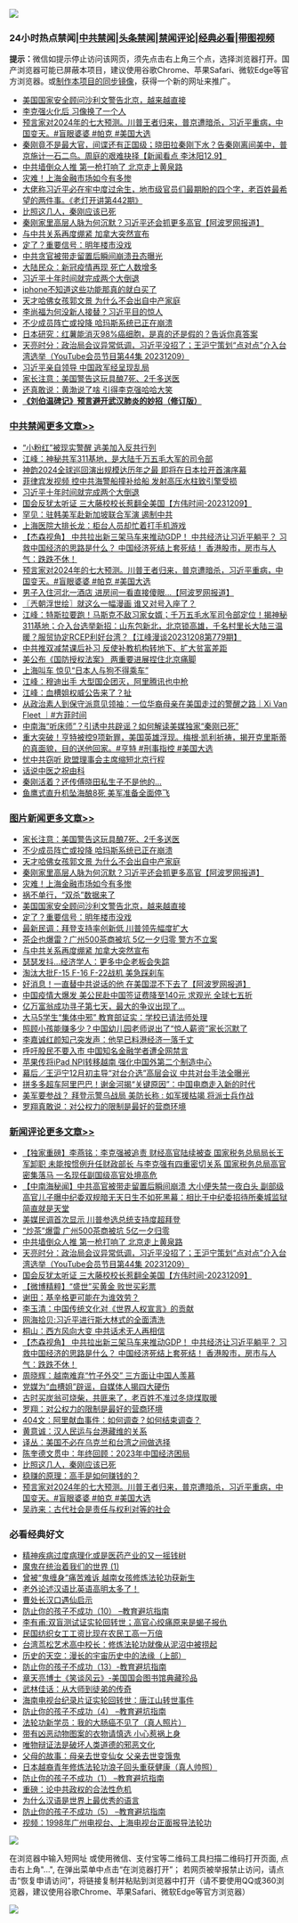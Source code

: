![](https://raw.githubusercontent.com/jsvpn/jsproxy/dev/64photo/fqnews-qr.jpg)

<div id="tt">
<h3>24小时热点禁闻|<a href="#%E4%B8%AD%E5%85%B1%E7%A6%81%E9%97%BB%E6%9B%B4%E5%A4%9A%E6%96%87%E7%AB%A0">中共禁闻</a>|<a href="#%E5%9B%BE%E7%89%87%E6%96%B0%E9%97%BB%E6%9B%B4%E5%A4%9A%E6%96%87%E7%AB%A0">头条禁闻</a>|<a href="#%E6%96%B0%E9%97%BB%E8%AF%84%E8%AE%BA%E6%9B%B4%E5%A4%9A%E6%96%87%E7%AB%A0">禁闻评论|<a href="#%E5%BF%85%E7%9C%8B%E7%BB%8F%E5%85%B8%E5%A5%BD%E6%96%87">经典必看</a>|<a href="https://fan1.xyz/3" target="_blank">带图视频</a></h3>
<div><b>提示：</b>微信如提示停止访问该网页，须先点击右上角三个点，选择浏览器打开。国产浏览器可能已屏蔽本项目，建议使用谷歌Chrome、苹果Safari、微软Edge等官方浏览器。或<a href="%E5%88%B6%E4%BD%9Cgit%E7%A6%81%E9%97%BB%E9%95%9C%E5%83%8F.md">制作本项目的同步镜像</a>，获得一个新的网址来推广。</div>
<ul>

<li><a href="/topimagenews/20231210/1972054.md">美国国家安全顾问沙利文警告北京，越来越直接</a></li>
<li><a href="/ccpdope/20231210/1972210.md">李克强火化后 习像换了一个人</a></li>
<li><a href="/comments/20231210/1972077.md">预言家对2024年的七大预测。川普王者归来，普京遭暗杀，习近平重病，中国变天。#盲眼婆婆 #帕克 #美国大选</a></li>
<li><a href="/sohnews/20231210/1972100.md">秦刚竟不是最大官，间谍还有正国级；晓田拉秦刚下水？告秦刚离间美中，普京施计一石二鸟。周庭的艰难抉择【新闻看点 李沐阳12.9】</a></li>
<li><a href="/comments/20231210/1972232.md">中共墙倒众人推 第一枪打响了 北京走上黄泉路</a></li>
<li><a href="/topimagenews/20231210/1972104.md">灾难！上海金融市场如今有多惨</a></li>
<li><a href="/sohnews/20231210/1972192.md">大佬称习近平必在牢中度过余生，地市级官员们最期盼的四个字，老百姓最希望的两件事。《老灯开讲第442期》</a></li>
<li><a href="/comments/20231210/1972089.md">比照这几人，秦刚应该已死</a></li>
<li><a href="/topimagenews/20231210/1972156.md">秦刚家里高层人脉为何沉默？习近平还会抓更多高官【阿波罗网报道】</a></li>
<li><a href="/topimagenews/20231210/1972041.md">与中共关系再度绷紧 加拿大突然宣布</a></li>
<li><a href="/topimagenews/20231210/1972053.md">定了？重要信号：明年楼市没戏</a></li>
<li><a href="/ccpdope/20231210/1972256.md">中共贪官被带走留置后瞬间崩溃丑态曝光</a></li>
<li><a href="/ccpdope/20231210/1972013.md">大陆民众：新冠疫情再现 死亡人数增多</a></li>
<li><a href="/cbnews/20231210/1972230.md">习近平十年时间就完成两个大倒退</a></li>
<li><a href="/baitai/20231210/1972254.md">iphone不知道这些功能那真的就白买了</a></li>
<li><a href="/topimagenews/20231210/1972183.md">天才哈佛女孩郭文景 为什么不会出自中产家庭</a></li>
<li><a href="/cnnews/20231210/1972162.md">李尚福为何没新人接替？习近平目的惊人</a></li>
<li><a href="/topimagenews/20231210/1972200.md">不少成员阵亡或投降 哈玛斯系统已正在崩溃</a></li>
<li><a href="/health/20231210/1972225.md">日本研究：红薯能消灭98%癌细胞，是真的还是假的？告诉你真答案</a></li>
<li><a href="/comments/20231210/1972182.md">天亮时分：政治局会议异常低调，习近平没招了；王沪宁策划“点对点”介入台湾选举（YouTube会员节目第44集 20231209）</a></li>
<li><a href="/ccpdope/20231210/1972216.md">习近平亲自领导 中国政军经呈现乱局</a></li>
<li><a href="/topimagenews/20231210/1972248.md">家长注意：美国警告这玩具酿7死、2千多送医</a></li>
<li><a href="/cnnews/20231210/1972208.md">还真敢说：黄渤说了啥 引得李克强哈哈大笑</a></li>
<li><b><a href="/comments/20200207/1272816.md" target="_blank">《刘伯温碑记》预言避开武汉肺炎的妙招（修订版）</a></b></li>
</ul>
</div>

<div class="catlist">
<h3><a href="/cbnews/" target="_blank">中共禁闻</a><span><a href="/cbnews/" target="_blank" rel="nofollow">更多文章>></a></span></h3>
<ul>
<li><a href="/cbnews/20231211/1972306.md" target="_blank">“小粉红”被现实警醒 逃美加入反共行列</a></li>
<li><a href="/cbnews/20231211/1972304.md" target="_blank">江峰：神秘共军311基地，是大陆千万五毛大军的司令部</a></li>
<li><a href="/cbnews/20231210/1972277.md" target="_blank">神韵2024全球巡回演出规模达历年之最 即将在日本拉开首演序幕</a></li>
<li><a href="/cbnews/20231210/1972262.md" target="_blank">菲律宾发视频 控中共海警船撞补给船 发射高压水柱致引擎受损</a></li>
<li><a href="/cbnews/20231210/1972230.md" target="_blank">习近平十年时间就完成两个大倒退</a></li>
<li><a href="/comments/20231210/1972166.md" target="_blank">国会反犹太听证 三大藤校校长惹翻全美国【方伟时间-20231209】</a></li>
<li><a href="/cbnews/20231210/1972157.md" target="_blank">罕见：驻韩美军赴新加坡联合军演 遏制中共</a></li>
<li><a href="/cbnews/20231210/1972139.md" target="_blank">上海医院大排长龙：柜台人员却忙着打手机游戏</a></li>
<li><a href="/comments/20231210/1972135.md" target="_blank">【杰森视角】 中共拉出新三架马车来推动GDP！ 中共经济让习近平躺平？ 习救中国经济的思路是什么？ 中国经济死结上套死结！ 香港股市，房市与人气：跌跌不休！</a></li>
<li><a href="/comments/20231210/1972077.md" target="_blank">预言家对2024年的七大预测。川普王者归来，普京遭暗杀，习近平重病，中国变天。#盲眼婆婆 #帕克 #美国大选</a></li>
<li><a href="/cbnews/20231209/1971874.md" target="_blank">男子入住河北一酒店 进房间一看直接傻眼&#8230;【阿波罗网报道】</a></li>
<li><a href="/cbnews/20231209/1971819.md" target="_blank">〖兲朝浮世绘〗就这么一幅漫画 谁又对号入座了？</a></li>
<li><a href="/cbnews/20231209/1971809.md" target="_blank">江峰：特斯拉要跑！马斯克不敌习家女婿；千万五毛水军司令部定位！揭神秘311基地；介入台选举新招：山东包新北，北京锁高雄，千名村里长大陆三温暖？服贸协定RCEP利好台湾？【江峰漫谈20231208第779期】</a></li>
<li><a href="/cbnews/20231209/1971777.md" target="_blank">中共推双减禁课后补习 反使补教机构转地下、扩大贫富差距</a></li>
<li><a href="/cbnews/20231209/1971704.md" target="_blank">美公布《国防授权法案》 两重要进展捏住北京痛脚</a></li>
<li><a href="/cbnews/20231209/1971703.md" target="_blank">上海叫车 惊见“日本人与狗不得乘车”</a></li>
<li><a href="/cbnews/20231209/1971673.md" target="_blank">江峰：穆迪出手 大型国企团灭，阿里腾讯也中枪</a></li>
<li><a href="/cbnews/20231209/1971647.md" target="_blank">江峰：血槽姐权威公告来了？扯</a></li>
<li><a href="/comments/20231209/1971565.md" target="_blank">从政治素人到保守派意见领袖：一位华裔母亲在美国走过的警醒之路｜Xi Van Fleet ｜#方菲时间</a></li>
<li><a href="/cbnews/20231209/1971533.md" target="_blank">中南海“听床师”？引诱中共辟谣？如何解读美媒独家“秦刚已死”</a></li>
<li><a href="/comments/20231208/1971501.md" target="_blank">重大突破！亨特被控9项新罪，美国英雄浮现。梅根·凯利祈祷，揭开克里斯蒂的真面貌，目的送他回家。#亨特 #刑事指控 #美国大选</a></li>
<li><a href="/cbnews/20231208/1971489.md" target="_blank">忧中共窃听 欧盟理事会主席缩短北京行程</a></li>
<li><a href="/cbnews/20231208/1971389.md" target="_blank">话说中医之祝由科</a></li>
<li><a href="/cbnews/20231208/1971361.md" target="_blank">秦刚活着？还传傅晓田私生子不是他的…</a></li>
<li><a href="/cbnews/20231208/1971360.md" target="_blank">鱼鹰式直升机坠海酿8死 美军准备全面停飞</a></li>

</ul>
</div>
<div class="catlist">
<h3><a href="/topimagenews/" target="_blank">图片新闻</a><span><a href="/topimagenews/" target="_blank" rel="nofollow">更多文章>></a></span></h3>
<ul>
<li><a href="/topimagenews/20231210/1972248.md" target="_blank">家长注意：美国警告这玩具酿7死、2千多送医</a></li>
<li><a href="/topimagenews/20231210/1972200.md" target="_blank">不少成员阵亡或投降 哈玛斯系统已正在崩溃</a></li>
<li><a href="/topimagenews/20231210/1972183.md" target="_blank">天才哈佛女孩郭文景 为什么不会出自中产家庭</a></li>
<li><a href="/topimagenews/20231210/1972156.md" target="_blank">秦刚家里高层人脉为何沉默？习近平还会抓更多高官【阿波罗网报道】</a></li>
<li><a href="/topimagenews/20231210/1972104.md" target="_blank">灾难！上海金融市场如今有多惨</a></li>
<li><a href="/topimagenews/20231210/1972103.md" target="_blank">祸不单行，“双杀”数据来了</a></li>
<li><a href="/topimagenews/20231210/1972054.md" target="_blank">美国国家安全顾问沙利文警告北京，越来越直接</a></li>
<li><a href="/topimagenews/20231210/1972053.md" target="_blank">定了？重要信号：明年楼市没戏</a></li>
<li><a href="/topimagenews/20231210/1972052.md" target="_blank">最新民调：拜登支持率创新低 川普领先幅度扩大</a></li>
<li><a href="/topimagenews/20231210/1972051.md" target="_blank">茶企也爆雷？广州500茶商被坑 5亿一夕归零 警方不立案</a></li>
<li><a href="/topimagenews/20231210/1972041.md" target="_blank">与中共关系再度绷紧 加拿大突然宣布</a></li>
<li><a href="/topimagenews/20231209/1971918.md" target="_blank">瑟瑟发抖…经济学人：更多中企老板会失踪</a></li>
<li><a href="/topimagenews/20231209/1971893.md" target="_blank">淘汰大批F-15 F-16 F-22战机 美急踩刹车</a></li>
<li><a href="/topimagenews/20231209/1971890.md" target="_blank">好消息！一直替中共说话的他 在美国混不下去了【阿波罗网报道】</a></li>
<li><a href="/topimagenews/20231209/1971884.md" target="_blank">中国疫情大爆发 美公民赴中国签证费降至140元 求观光 全球七五折</a></li>
<li><a href="/topimagenews/20231209/1971883.md" target="_blank">亿万富翁成功寻子第七天，最大的争议出现了…</a></li>
<li><a href="/topimagenews/20231209/1971862.md" target="_blank">大马5学生“集体中邪” 教育部证实：学校已请法师处理</a></li>
<li><a href="/topimagenews/20231209/1971776.md" target="_blank">照顾小孩能赚多少？中国幼儿园老师说出了“惊人薪资”家长沉默了</a></li>
<li><a href="/topimagenews/20231209/1971674.md" target="_blank">李嘉诚红颜知己突发声：他早已料港经济一落千丈</a></li>
<li><a href="/topimagenews/20231209/1971554.md" target="_blank">呼吁股民不要入市 中国知名金融学者遭全网禁言</a></li>
<li><a href="/topimagenews/20231209/1971532.md" target="_blank">苹果传将iPad NPI转移越南 强化中国外第二个制造中心</a></li>
<li><a href="/topimagenews/20231208/1971437.md" target="_blank">幕后／王沪宁12月初主导“对台介选”高层会议 中共对台手法全曝光</a></li>
<li><a href="/topimagenews/20231208/1971399.md" target="_blank">拼多多超车阿里巴巴！谢金河揭“关键原因”：中国电商走入新的时代</a></li>
<li><a href="/topimagenews/20231208/1971358.md" target="_blank">美军要参战？ 拜登示警乌战局 美防长称 : 如军援枯竭 将派士兵作战</a></li>
<li><a href="/topimagenews/20231208/1971245.md" target="_blank">罗翔真敢说：对公权力的限制是最好的营商环境</a></li>

</ul>
</div>
<div class="catlist">
<h3><a href="/comments/" target="_blank">新闻评论</a><span><a href="/comments/" target="_blank" rel="nofollow">更多文章>></a></span></h3>
<ul>
<li><a href="/comments/20231211/1972317.md" target="_blank">【独家重磅】李燕铭：李克强被追责 财经高官陆续被查 国家税务总局局长王军卸职 未能按惯例升任财政部长 与李克强有四重密切关系 国家税务总局高官密集落马 一名现任副国级高官处境高危</a></li>
<li><a href="/comments/20231210/1972284.md" target="_blank">【中南海秘闻】中共高官被带走留置后瞬间崩溃 大小便失禁一夜白头 副部级高官儿子曝中纪委双规暗无天日生不如死黑幕：相比于中纪委招待所秦城监狱简直就是天堂</a></li>
<li><a href="/comments/20231210/1972267.md" target="_blank">美媒民调首次显示 川普参选总统支持度超拜登</a></li>
<li><a href="/comments/20231210/1972266.md" target="_blank">“炒茶”爆雷 广州500茶商被坑 5亿一夕归零</a></li>
<li><a href="/comments/20231210/1972232.md" target="_blank">中共墙倒众人推 第一枪打响了 北京走上黄泉路</a></li>
<li><a href="/comments/20231210/1972182.md" target="_blank">天亮时分：政治局会议异常低调，习近平没招了；王沪宁策划“点对点”介入台湾选举（YouTube会员节目第44集 20231209）</a></li>
<li><a href="/comments/20231210/1972166.md" target="_blank">国会反犹太听证 三大藤校校长惹翻全美国【方伟时间-20231209】</a></li>
<li><a href="/comments/20231210/1972160.md" target="_blank">【微博精粹】“盛世”买黄金 败世买彩票</a></li>
<li><a href="/comments/20231210/1972145.md" target="_blank">谢田：基辛格更可能在为谁效劳？</a></li>
<li><a href="/comments/20231210/1972144.md" target="_blank">李玉清：中国传统文化对《世界人权宣言》的贡献</a></li>
<li><a href="/comments/20231210/1972143.md" target="_blank">网海拾贝:习近平进行斯大林式的全面清洗</a></li>
<li><a href="/comments/20231210/1972142.md" target="_blank">桐山：西方风向大变 中共话术无人再相信</a></li>
<li><a href="/comments/20231210/1972135.md" target="_blank">【杰森视角】 中共拉出新三架马车来推动GDP！ 中共经济让习近平躺平？ 习救中国经济的思路是什么？ 中国经济死结上套死结！ 香港股市，房市与人气：跌跌不休！</a></li>
<li><a href="/comments/20231210/1972134.md" target="_blank">周晓辉：越南难弃“竹子外交” 三方面让中国人羡慕</a></li>
<li><a href="/comments/20231210/1972133.md" target="_blank">党媒为“血槽姐”辟谣，自媒体人揭四大硬伤</a></li>
<li><a href="/comments/20231210/1972132.md" target="_blank">古时买炭翁可烧柴，共匪来了，老百姓不准过冬烧煤取暖</a></li>
<li><a href="/comments/20231210/1972131.md" target="_blank">罗翔：对公权力的限制是最好的营商环境</a></li>
<li><a href="/comments/20231210/1972130.md" target="_blank">404文：阿里献血事件：如何调查？如何结束调查？</a></li>
<li><a href="/comments/20231210/1972129.md" target="_blank">黄意诚：汉人民运与台港藏维的关系</a></li>
<li><a href="/comments/20231210/1972091.md" target="_blank">译丛：美国不必在乌克兰和台湾之间做选择</a></li>
<li><a href="/comments/20231210/1972090.md" target="_blank">陈奎德文贯中：年终回顾：2023年中国经济困局</a></li>
<li><a href="/comments/20231210/1972089.md" target="_blank">比照这几人，秦刚应该已死</a></li>
<li><a href="/comments/20231210/1972088.md" target="_blank">稳赚的原理：高手是如何赚钱的？</a></li>
<li><a href="/comments/20231210/1972077.md" target="_blank">预言家对2024年的七大预测。川普王者归来，普京遭暗杀，习近平重病，中国变天。#盲眼婆婆 #帕克 #美国大选</a></li>
<li><a href="/comments/20231210/1972071.md" target="_blank">吴祚来：古代社会是责任与权利对等的社会</a></li>

</ul>
</div>

<div class="catlist">
<h3>必看经典好文</h3>
<ul>
<li><a href="/lifebaike/20230911/1932098.md" target="_blank">精神疾病过度病理化或是医药产业的又一摇钱树</a></li>
<li><a href="/topimagenews/20180519/944624.md" target="_blank">魔鬼在统治着我们的世界 (1)</a></li>
<li><a href="/comments/20211125/1657403.md" target="_blank">曾被“鬼缠身”痛苦难诉 越南女孩修炼法轮功获新生</a></li>
<li><a href="/cbnews/20230826/1925513.md" target="_blank">老外论述汉语比英语高明太多了！</a></li>
<li><a href="/comments/20230417/1873184.md" target="_blank">曹处长汉口遇仙启示</a></li>
<li><a href="/comments/20230925/1899103.md" target="_blank">防止你的孩子不成功（10） &#8211;教育避坑指南</a></li>
<li><a href="/comments/20210810/1603672.md" target="_blank">李有甫:双盲测试证实轮回转世；高官心绞痛原来是蝎子报仇</a></li>
<li><a href="/lifebaike/20200515/1328783.md" target="_blank">民国纺织女工工资比现在农民工高一万倍</a></li>
<li><a href="/cbnews/20220707/1755000.md" target="_blank">台湾茑松艺术高中校长：修炼法轮功就像从泥沼中被捞起</a></li>
<li><a href="/tculture/20121025/73065.md" target="_blank">历史的天空：漫长的宇宙历史中的法缘（上部）</a></li>
<li><a href="/comments/20230930/1940691.md" target="_blank">防止你的孩子不成功（13）-教育避坑指南</a></li>
<li><a href="/comments/20220925/1789151.md" target="_blank">章天亮博士《笑谈风云》-美国国会图书馆典藏珍品</a></li>
<li><a href="/topimagenews/20130216/104433.md" target="_blank">武林佳话：从大师到徒弟的传奇</a></li>
<li><a href="/aomi/life/20150328/379826.md" target="_blank">海南电视台纪录片证实轮回转世：唐江山转世事件</a></li>
<li><a href="/comments/20230918/1935212.md" target="_blank">防止你的孩子不成功（4） &#8211;教育避坑指南</a></li>
<li><a href="/comments/20210905/1619324.md" target="_blank">法轮功新学员：我的大肠癌不见了（真人照片）</a></li>
<li><a href="/lifebaike/20180811/984246.md" target="_blank">带有凶恶动物图案的衣物请慎选 小心惹祸上身</a></li>
<li><a href="/cbnews/20170130/651555.md" target="_blank">唯物辩证法是破坏人类道德的邪恶文化</a></li>
<li><a href="/cbnews/20210507/1541162.md" target="_blank">父母的故事：母亲去世变仙女 父亲去世变饿鬼</a></li>
<li><a href="/comments/20211023/1642745.md" target="_blank">日本越裔青年修炼法轮功浪子回头重获健康（真人帅照）</a></li>
<li><a href="/lifebaike/20230916/1934424.md" target="_blank">防止你的孩子不成功（1） &#8211;教育避坑指南</a></li>
<li><a href="/comments/20200705/783271.md" target="_blank">重磅：论中共政权的合法性危机</a></li>
<li><a href="/ssgc/20200820/1382763.md" target="_blank">为什么汉语是世界上最优秀的语言</a></li>
<li><a href="/comments/20230920/1936271.md" target="_blank">防止你的孩子不成功（5） &#8211;教育避坑指南</a></li>
<li><a href="/topimagenews/20180331/921716.md" target="_blank">视频：1998年广州电视台、上海电视台正面报导法轮功</a></li>

</ul>
</div>

![](https://raw.githubusercontent.com/jsvpn/jsproxy/dev/64photo/fqnews-qr.jpg)

在浏览器中输入短网址 或使用微信、支付宝等二维码工具扫描二维码打开页面, 点击右上角"...", 在弹出菜单中点击“在浏览器打开”； 若网页被举报禁止访问，请点击“恢复申请访问”，将链接复制并粘贴到浏览器中打开（请不要使用QQ或360浏览器，建议使用谷歌Chrome、苹果Safari、微软Edge等官方浏览器）

![](https://raw.githubusercontent.com/jsvpn/jsproxy/dev/64photo/wx.jpg)